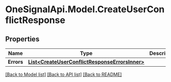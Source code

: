 # OneSignalApi.Model.CreateUserConflictResponse

## Properties

Name | Type | Description | Notes
------------ | ------------- | ------------- | -------------
**Errors** | [**List&lt;CreateUserConflictResponseErrorsInner&gt;**](CreateUserConflictResponseErrorsInner.md) |  | [optional] 

[[Back to Model list]](../README.md#documentation-for-models) [[Back to API list]](../README.md#documentation-for-api-endpoints) [[Back to README]](../README.md)

